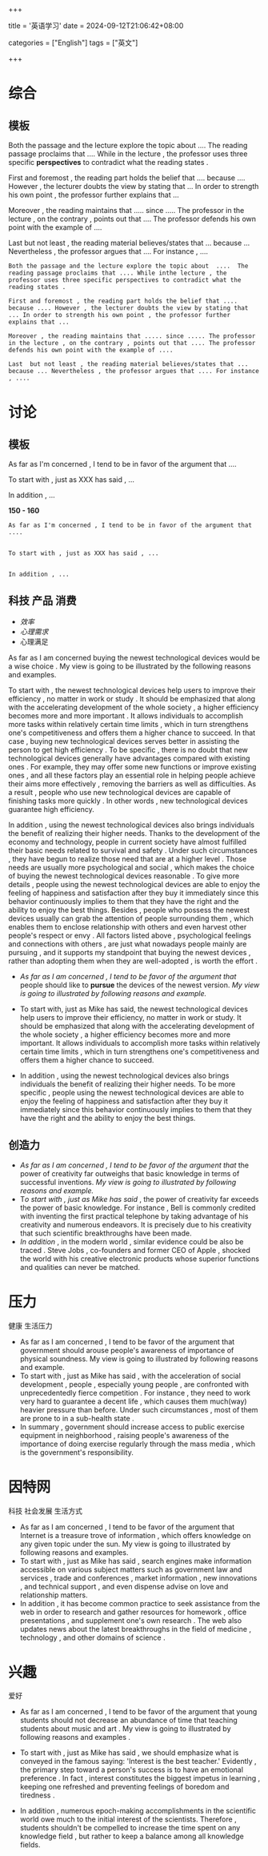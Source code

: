 +++

title = '英语学习'
date = 2024-09-12T21:06:42+08:00

categories = ["English"] 
tags = ["英文"]

+++



# 综合


## 模板

Both the passage and the lecture explore the topic about  ....  The reading passage proclaims that .... While in the lecture , the professor uses three specific **perspectives** to contradict what the reading states .          

First and foremost , the reading part holds the belief that .... because .... However , the lecturer doubts the view by stating that ... In order to strength his own point , the professor further explains that ...              

Moreover , the reading maintains that ..... since ..... The professor in the lecture , on the contrary , points out that .... The professor defends his own point with the example of ....         

Last  but not least , the reading material believes/states that ... because ... Nevertheless , the professor argues that .... For instance , ....       



```
Both the passage and the lecture explore the topic about  ....  The reading passage proclaims that .... While inthe lecture , the professor uses three specific perspectives to contradict what the reading states .          

First and foremost , the reading part holds the belief that .... because .... However , the lecturer doubts the view by stating that ... In order to strength his own point , the professor further explains that ...              

Moreover , the reading maintains that ..... since ..... The professor in the lecture , on the contrary , points out that .... The professor defends his own point with the example of ....         

Last  but not least , the reading material believes/states that ... because ... Nevertheless , the professor argues that .... For instance , ....  

```





















# 讨论


## 模板

As far as I'm concerned , I tend to be in favor of the argument that ....      



To start with , just as XXX has said , ...     



In addition , ...     

**150 - 160** 

```
As far as I'm concerned , I tend to be in favor of the argument that ....      


To start with , just as XXX has said , ...     


In addition , ...     
```






## 科技 产品 消费

- *效率*
- *心理需求* 
- 心理满足

As far as I am concerned buying the newest technological devices would be a wise choice . My view is going to be illustrated by the following reasons and examples.        

To start with , the newest technological devices help users to improve their efficiency , no matter in work or study . It should be emphasized that along with the accelerating development of the whole society , a higher efficiency becomes more and more important . It allows individuals to accomplish more tasks within relatively certain time limits , which in turn strengthens one's competitiveness and offers them a higher chance to succeed. In that case , buying new technological devices serves better in assisting the person to get high efficiency . To be specific , there is no doubt that new technological devices generally have advantages compared with existing ones . For example, they may offer some new functions or improve existing ones , and all these factors play an essential role in helping people achieve their aims more effectively , removing the barriers as well as difficulties. As a result , people who use new technological devices are capable of finishing tasks more quickly . In other words , new technological devices guarantee high efficiency.              

In addition , using the newest technological devices also brings individuals the benefit of realizing their higher needs. Thanks to the development of the economy and technology, people in current society have almost fulfilled their basic needs related to survival and safety . Under such circumstances , they have begun to realize those need that are at a higher level . Those needs are usually more psychological and social , which makes the choice of buying the newest technological devices reasonable .  To give more details , people using the newest technological devices are able to enjoy the feeling of happiness and satisfaction after they buy it immediately since this  behavior continuously implies to them that they have the right and the ability to enjoy the best things.  Besides , people who possess the newest devices usually can grab the attention of people surrounding them , which enables them to enclose relationship with others and even harvest other people's respect or envy . All factors listed above , psychological feelings and connections with others , are just what  nowadays people mainly are pursuing , and it supports my standpoint that buying the newest devices , rather than adopting them when they are well-adopted , is worth the effort .    



- *As far as I am concerned , I tend to be favor of the argument that* people should like to **pursue** the devices of the newest version. *My view is going to illustrated by following reasons and example.*

- To start with, just as Mike has said, the newest technological devices help users to improve their efficiency, no matter in work or study. It should be emphasized that along with the accelerating development of the whole society , a higher efficiency becomes more and more important. It allows individuals to accomplish more tasks within relatively certain time limits , which in turn strengthens one's competitiveness and offers them a higher chance to succeed. 

- In addition , using the newest technological devices also brings individuals the benefit of realizing their higher needs.  To be more specific , people using the newest technological devices are able to enjoy the feeling of happiness and satisfaction after they buy it immediately since this behavior continuously implies to them that they have the right and the ability to enjoy the best things. 



## 创造力 

- *As far as I am concerned , I tend to be favor of the argument that* the power of creativity far outweighs that basic knowledge in terms of successful inventions. *My view is going to illustrated by following reasons and example.* 
- T*o start with , just as Mike has said* , the power of creativity far exceeds the power of basic knowledge. For instance , Bell is commonly credited with inventing the first practical telephone by taking advantage of his creativity and numerous endeavors. It is precisely due to his creativity that such scientific breakthroughs have been made. 
- *In addition* , in the modern world , similar evidence could be also be traced . Steve Jobs , co-founders and former CEO of Apple , shocked the world with his creative electronic products whose superior functions and qualities can never be matched. 

# 压力

健康     生活压力 

- As far as I am concerned , I tend to be favor of the argument that government should arouse people's awareness of importance of physical soundness. My view is going to illustrated by following reasons and example. 
- To start with , just as Mike has said , with the acceleration of social development , people , especially young people , are confronted with unprecedentedly fierce competition . For instance , they need to work very hard to guarantee a decent life , which causes them much(way)  heavier pressure than before. Under such circumstances , most of them are prone to  in a  sub-health state . 
- In summary , government should increase access to public exercise equipment in neighborhood , raising people's awareness of the importance of doing exercise regularly through the mass media , which is the government's responsibility. 

# 因特网

科技  社会发展  生活方式

- As far as I am concerned , I tend to be favor of the argument that Internet is a treasure trove of information , which offers knowledge on any given topic under the sun. My view is going to illustrated by following reasons and examples. 
- To start with , just as Mike has said , search engines make information accessible on various subject matters such as government law and services , trade and conferences , market information , new innovations , and technical support , and even dispense advise on love and  relationship matters. 
- In addition ,  it has become common practice to seek assistance from the web in order to research and gather resources for homework , office presentations , and supplement one's own research . The web also updates news about the latest breakthroughs in the field of medicine , technology , and other domains of science . 





# 兴趣

爱好

- As far as I am concerned , I tend  to be favor of the argument that young students should not decrease an abundance of time that teaching students about music and art . My view is going to illustrated by following reasons and examples . 

- To start with , just as Mike has said ,  we should emphasize what is conveyed in the famous saying: 'Interest is the best teacher.' Evidently , the primary step toward a person's success is to have an emotional preference . In fact , interest constitutes the biggest impetus in learning , keeping one refreshed and preventing feelings of boredom and tiredness . 

- In addition , numerous epoch-making accomplishments in the scientific world owe much to the initial interest of the scientists. Therefore , students shouldn't  be compelled to increase the time spent on any knowledge field , but rather to keep a balance among all knowledge fields.

  





